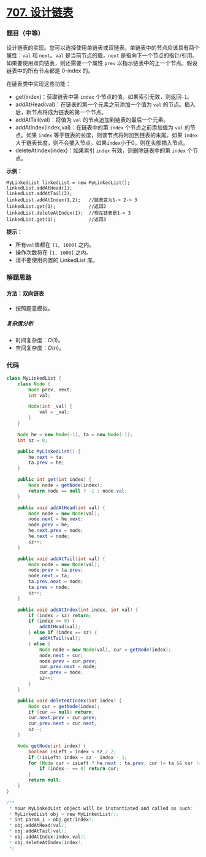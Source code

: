 # [707. 设计链表](https://leetcode.cn/problems/design-linked-list/)

### 题目（中等）

设计链表的实现。您可以选择使用单链表或双链表。单链表中的节点应该具有两个属性：`val` 和 `next`。`val` 是当前节点的值，`next`
是指向下一个节点的指针/引用。如果要使用双向链表，则还需要一个属性 `prev` 以指示链表中的上一个节点。假设链表中的所有节点都是
0-index 的。

在链表类中实现这些功能：

* get(index)：获取链表中第 `index` 个节点的值。如果索引无效，则返回`-1`。
* addAtHead(val)：在链表的第一个元素之前添加一个值为 `val` 的节点。插入后，新节点将成为链表的第一个节点。
* addAtTail(val)：将值为 `val` 的节点追加到链表的最后一个元素。
* addAtIndex(index,val)：在链表中的第 `index` 个节点之前添加值为 `val` 的节点。如果 `index`
  等于链表的长度，则该节点将附加到链表的末尾。如果 `index` 大于链表长度，则不会插入节点。如果`index`小于0，则在头部插入节点。
* deleteAtIndex(index)：如果索引 `index` 有效，则删除链表中的第 `index` 个节点。

**示例：**

```
MyLinkedList linkedList = new MyLinkedList();
linkedList.addAtHead(1);
linkedList.addAtTail(3);
linkedList.addAtIndex(1,2);   //链表变为1-> 2-> 3
linkedList.get(1);            //返回2
linkedList.deleteAtIndex(1);  //现在链表是1-> 3
linkedList.get(1);            //返回3
```

**提示：**

* 所有`val`值都在 `[1, 1000]` 之内。
* 操作次数将在 `[1, 1000]` 之内。
* 请不要使用内置的 LinkedList 库。

### 解题思路

#### 方法：双向链表

- 按照题意模拟。

##### 复杂度分析

- 时间复杂度：$O(1)$。
- 空间复杂度：$O(n)$。

### 代码

```java
class MyLinkedList {
    class Node {
        Node prev, next;
        int val;

        Node(int _val) {
            val = _val;
        }
    }

    Node he = new Node(-1), ta = new Node(-1);
    int sz = 0;

    public MyLinkedList() {
        he.next = ta;
        ta.prev = he;
    }

    public int get(int index) {
        Node node = getNode(index);
        return node == null ? -1 : node.val;
    }

    public void addAtHead(int val) {
        Node node = new Node(val);
        node.next = he.next;
        node.prev = he;
        he.next.prev = node;
        he.next = node;
        sz++;
    }

    public void addAtTail(int val) {
        Node node = new Node(val);
        node.prev = ta.prev;
        node.next = ta;
        ta.prev.next = node;
        ta.prev = node;
        sz++;
    }

    public void addAtIndex(int index, int val) {
        if (index > sz) return;
        if (index <= 0) {
            addAtHead(val);
        } else if (index == sz) {
            addAtTail(val);
        } else {
            Node node = new Node(val), cur = getNode(index);
            node.next = cur;
            node.prev = cur.prev;
            cur.prev.next = node;
            cur.prev = node;
            sz++;
        }
    }

    public void deleteAtIndex(int index) {
        Node cur = getNode(index);
        if (cur == null) return;
        cur.next.prev = cur.prev;
        cur.prev.next = cur.next;
        sz--;
    }

    Node getNode(int index) {
        boolean isLeft = index < sz / 2;
        if (!isLeft) index = sz - index - 1;
        for (Node cur = isLeft ? he.next : ta.prev; cur != ta && cur != he; cur = isLeft ? cur.next : cur.prev) {
            if (index-- == 0) return cur;
        }
        return null;
    }
}

/**
 * Your MyLinkedList object will be instantiated and called as such:
 * MyLinkedList obj = new MyLinkedList();
 * int param_1 = obj.get(index);
 * obj.addAtHead(val);
 * obj.addAtTail(val);
 * obj.addAtIndex(index,val);
 * obj.deleteAtIndex(index);
 */
```
